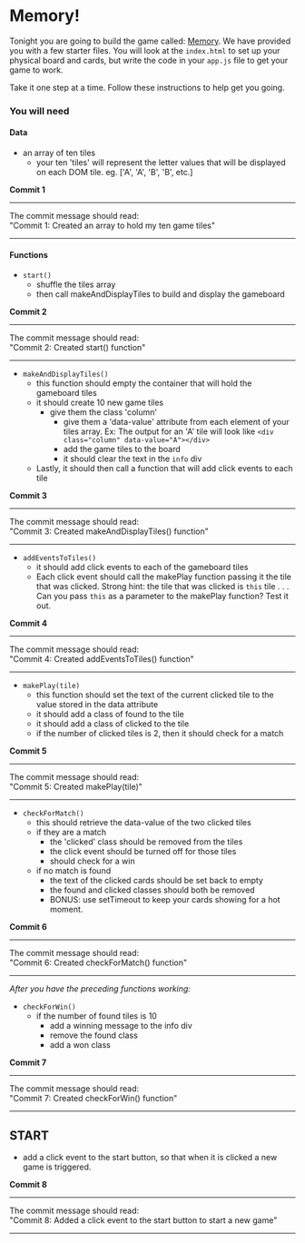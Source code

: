 # Memory!

Tonight you are going to build the game called: [Memory](https://en.wikipedia.org/wiki/Concentration_(game)). We have provided you with a few starter files. You will look at the `index.html` to set up your physical board and cards, but write the code in your `app.js` file to get your game to work.

Take it one step at a time. Follow these instructions to help get you going.


### You will need

#### Data

- an array of ten tiles
	- your ten 'tiles' will represent the letter values that will be displayed on each DOM tile. eg. ['A', 'A', 'B', 'B', etc.]

**Commit 1** <br>
<hr>
The commit message should read: <br>
"Commit 1: Created an array to hold my ten game tiles"
<hr>

#### Functions

- `start()`
	- shuffle the tiles array
	- then call makeAndDisplayTiles to build and display the gameboard

**Commit 2** <br>
<hr>
The commit message should read: <br>
"Commit 2: Created start() function"
<hr>

- `makeAndDisplayTiles()`
	- this function should empty the container that will hold the gameboard tiles
	- it should create 10 new game tiles
	  - give them the class 'column'
		- give them a 'data-value' attribute from each element of your tiles array. Ex: The output for an 'A' tile will look like ` <div class="column" data-value="A"></div> `
		- add the game tiles to the board
		- it should clear the text in the `info` div
	- Lastly, it should then call a function that will add click events to each tile

**Commit 3** <br>
<hr>
The commit message should read: <br>
"Commit 3: Created makeAndDisplayTiles() function"
<hr>

- `addEventsToTiles()`
	- it should add click events to each of the gameboard tiles
	- Each click event should call the makePlay function passing it the tile that was clicked. Strong hint: the tile that was clicked is `this` tile . . . Can you pass `this` as a parameter to the makePlay function? Test it out.

**Commit 4** <br>
<hr>
The commit message should read: <br>
"Commit 4: Created addEventsToTiles() function"
<hr>

- `makePlay(tile)`
	- this function should set the text of the current clicked tile to the value stored in the data attribute
	- it should add a class of found to the tile
	- it should add a class of clicked to the tile
	- if the number of clicked tiles is 2, then it should check for a match

**Commit 5** <br>
<hr>
The commit message should read: <br>
"Commit 5: Created makePlay(tile)"
<hr>

- `checkForMatch()`
	- this should retrieve the data-value of the two clicked tiles
	- if they are a match
		- the 'clicked' class should be removed from the tiles
		- the click event should be turned off for those tiles
		- should check for a win
	- if no match is found
		- the text of the clicked cards should be set back to empty
		- the found and clicked classes should both be removed
		- BONUS: use setTimeout to keep your cards showing for a hot
		  moment.

**Commit 6** <br>
<hr>
The commit message should read: <br>
"Commit 6: Created checkForMatch() function"
<hr>

*After you have the preceding functions working:*
- `checkForWin()`
	- if the number of found tiles is 10
		- add a winning message to the info div
		- remove the found class
		- add a won class

**Commit 7** <br>
<hr>
The commit message should read: <br>
"Commit 7: Created checkForWin() function"
<hr>

## START

- add a click event to the start button, so that when it is clicked a new game is triggered.

**Commit 8** <br>
<hr>
The commit message should read: <br>
"Commit 8: Added a click event to the start button to start a new game"
<hr>
